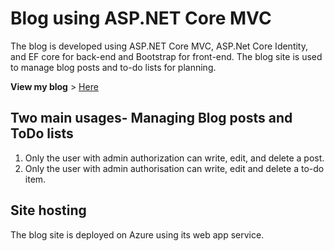 # Blog using ASP.NET Core MVC
The blog is developed using ASP.NET Core MVC, ASP.Net Core Identity, and EF core for back-end and Bootstrap for front-end.
The blog site is used to manage blog posts and to-do lists for planning.

**View my blog** > [Here](https://james-zhao-blog.azurewebsites.net/)
## Two main usages- Managing Blog posts and ToDo lists
1. Only the user with admin authorization can write, edit, and delete a post.
2. Only the user with admin authorisation can write, edit and delete a to-do item.
## Site hosting
The blog site is deployed on Azure using its web app service.
